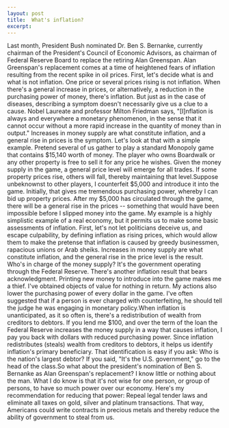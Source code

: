 ```yaml
---
layout: post
title:  What's inflation?
excerpt:
---
```












Last month, President Bush nominated Dr. Ben S. Bernanke, currently chairman of the President's Council of Economic Advisors, as chairman of Federal Reserve Board to replace the retiring Alan Greenspan. Alan Greenspan's replacement comes at a time of heightened fears of inflation resulting from the recent spike in oil prices. First, let's decide what is and what is not inflation. One price or several prices rising is not inflation. When there's a general increase in prices, or alternatively, a reduction in the purchasing power of money, there's inflation. But just as in the case of diseases, describing a symptom doesn't necessarily give us a clue to a cause. Nobel Laureate and professor Milton Friedman says, "[I]nflation is always and everywhere a monetary phenomenon, in the sense that it cannot occur without a more rapid increase in the quantity of money than in output." Increases in money supply are what constitute inflation, and a general rise in prices is the symptom. Let's look at that with a simple example. Pretend several of us gather to play a standard Monopoly game that contains $15,140 worth of money. The player who owns Boardwalk or any other property is free to sell it for any price he wishes. Given the money supply in the game, a general price level will emerge for all trades. If some property prices rise, others will fall, thereby maintaining that level.Suppose unbeknownst to other players, I counterfeit $5,000 and introduce it into the game. Initially, that gives me tremendous purchasing power, whereby I can bid up property prices. After my $5,000 has circulated through the game, there will be a general rise in the prices -- something that would have been impossible before I slipped money into the game. My example is a highly simplistic example of a real economy, but it permits us to make some basic assessments of inflation. First, let's not let politicians deceive us, and escape culpability, by defining inflation as rising prices, which would allow them to make the pretense that inflation is caused by greedy businessmen, rapacious unions or Arab sheiks. Increases in money supply are what constitute inflation, and the general rise in the price level is the result. Who's in charge of the money supply? It's the government operating through the Federal Reserve. There's another inflation result that bears acknowledgment. Printing new money to introduce into the game makes me a thief. I've obtained objects of value for nothing in return. My actions also lower the purchasing power of every dollar in the game. I've often suggested that if a person is ever charged with counterfeiting, he should tell the judge he was engaging in monetary policy.When inflation is unanticipated, as it so often is, there's a redistribution of wealth from creditors to debtors. If you lend me $100, and over the term of the loan the Federal Reserve increases the money supply in a way that causes inflation, I pay you back with dollars with reduced purchasing power. Since inflation redistributes (steals) wealth from creditors to debtors, it helps us identify inflation's primary beneficiary. That identification is easy if you ask: Who is the nation's largest debtor? If you said, "It's the U.S. government," go to the head of the class.So what about the president's nomination of Ben S. Bernanke as Alan Greenspan's replacement? I know little or nothing about the man. What I do know is that it's not wise for one person, or group of persons, to have so much power over our economy. Here's my recommendation for reducing that power: Repeal legal tender laws and eliminate all taxes on gold, silver and platinum transactions. That way, Americans could write contracts in precious metals and thereby reduce the ability of government to steal from us.


